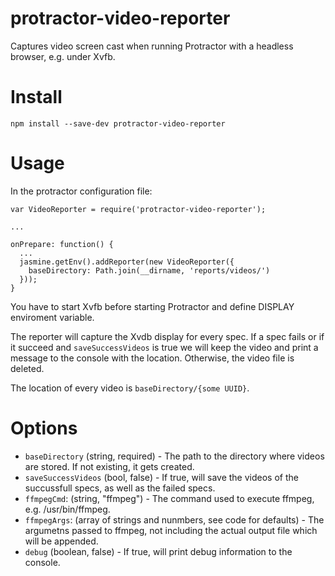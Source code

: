 # protractor-video-reporter

Captures video screen cast when running Protractor with a headless browser, e.g. under Xvfb.

# Install

    npm install --save-dev protractor-video-reporter

# Usage

In the protractor configuration file:

    var VideoReporter = require('protractor-video-reporter');

    ...

    onPrepare: function() {
      ...
      jasmine.getEnv().addReporter(new VideoReporter({
        baseDirectory: Path.join(__dirname, 'reports/videos/')
      }));
    }


You have to start Xvfb before starting Protractor and define DISPLAY enviroment variable.

The reporter will capture the Xvdb display for every spec. If a spec fails or if it succeed and `saveSuccessVideos` is true we will keep the video and print a message to the console with the location. Otherwise, the video file is deleted.

The location of every video is `baseDirectory/{some UUID}`.

# Options

* `baseDirectory` (string, required) - The path to the directory where videos are stored. If not existing, it gets created.
* `saveSuccessVideos` (bool, false) - If true, will save the videos of the succussfull specs, as well as the failed specs.
* `ffmpegCmd`: (string, "ffmpeg") - The command used to execute ffmpeg, e.g. /usr/bin/ffmpeg.
* `ffmpegArgs`: (array of strings and nunmbers, see code for defaults) - The argumetns passed to ffmpeg, not including the actual output file which will be appended.
* `debug` (boolean, false) - If true, will print debug information to the console.

